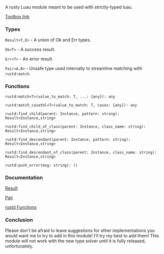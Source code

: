 A rusty Luau module meant to be used with strictly-typed luau.

[Toolbox link](https://create.roblox.com/store/asset/123174237649775/rustd)

### Types
`Result<T,E>` - A union of Ok and Err types.

`Ok<T>` - A success result.
 
`Err<T>` - An error result.

`Pair<A,B>` - Unsafe type used internally to streamline matching with `rustd:match`.

### Functions
`rustd:match<T>(value_to_match: T, ...: {any}): any`

`rustd:match_casetbl<T>(value_to_match: T, cases: {any}): any`

`rustd:find_child(parent: Instance, pattern: string): Result<Instance,string>`

`rustd:find_child_of_class(parent: Instance, class_name: string): Result<Instance,string>`

`rustd:find_descendant(parent: Instance, pattern: string): Result<Instance,string>`

`rustd:find_descendant_of_class(parent: Instance, class_name: string): Result<Instance,string>`

`rustd:push_error(msg: string): ()`

### Documentation
[Result](Result.md)

[Pair](Pair.md)

[rustd Functions](rustd%20Functions.md)


### Conclusion
Please don't be afraid to leave suggestions for other implementations you would want me to try to add in this module! I'll try my best to add them!
This module will not work with the new type solver until it is fully released, unfortunately.
